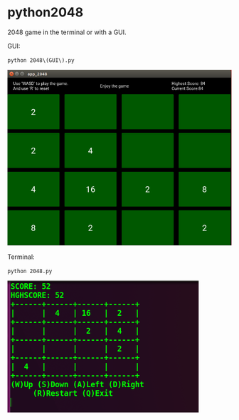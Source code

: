 # python2048
2048 game in the terminal or with a GUI.

GUI:

`python 2048\(GUI\).py`

![alt tag](https://github.com/MaxPoon/python2048/blob/master/GUI.png)

Terminal:

`python 2048.py`

![alt tag](https://github.com/MaxPoon/python2048/blob/master/terminal.png)
